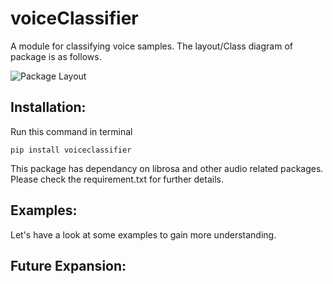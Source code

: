 # voiceClassifier
A module for classifying voice samples. The layout/Class diagram of package is as follows.

![Package Layout](/images/layout.PNG)

## Installation:
Run this command in terminal
```
pip install voiceclassifier
```
This package has dependancy on librosa and other audio related packages. Please check the requirement.txt for further details.


## Examples:
Let's have a look at some examples to gain more understanding.

## Future Expansion:

